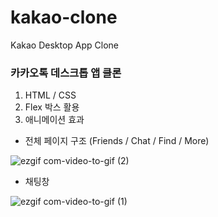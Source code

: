 # kakao-clone
 
Kakao Desktop App Clone

### 카카오톡 데스크톱 앱 클론 
1. HTML / CSS
2. Flex 박스 활용
3. 애니메이션 효과


* 전체 페이지 구조
(Friends / Chat / Find / More)

![ezgif com-video-to-gif (2)](https://user-images.githubusercontent.com/43735576/85988443-f9776b80-ba29-11ea-960e-3e5e2cf77159.gif)

* 채팅창

![ezgif com-video-to-gif (1)](https://user-images.githubusercontent.com/43735576/85987703-f3cd5600-ba28-11ea-8ac1-95e0dad54924.gif)
